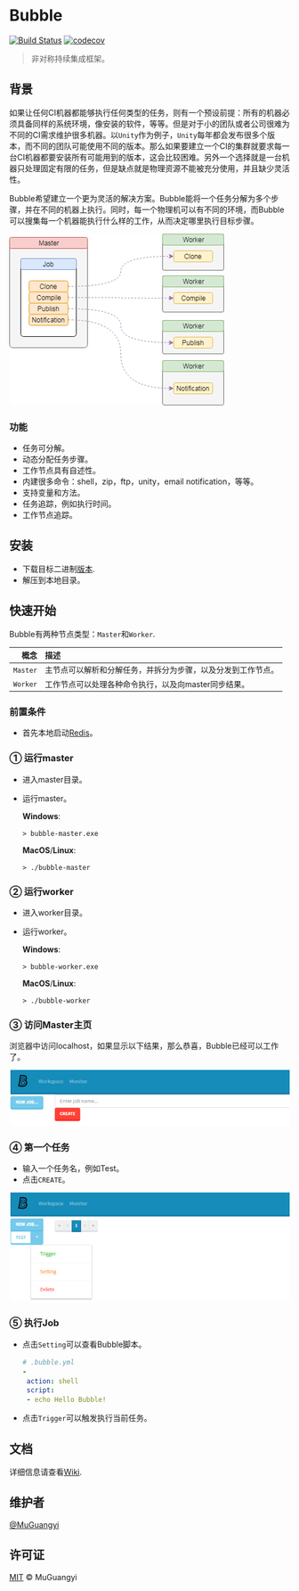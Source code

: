 # Bubble

[![Build Status](https://travis-ci.com/muguangyi/bubble.svg?branch=master)](https://travis-ci.com/muguangyi/bubble) [![codecov](https://codecov.io/gh/muguangyi/bubble/branch/master/graph/badge.svg)](https://codecov.io/gh/muguangyi/bubble)

> 非对称持续集成框架。

## 背景

如果让任何CI机器都能够执行任何类型的任务，则有一个预设前提：所有的机器必须具备同样的系统环境，像安装的软件，等等。但是对于小的团队或者公司很难为不同的CI需求维护很多机器。以`Unity`作为例子，`Unity`每年都会发布很多个版本，而不同的团队可能使用不同的版本。那么如果要建立一个CI的集群就要求每一台CI机器都要安装所有可能用到的版本，这会比较困难。另外一个选择就是一台机器只处理固定有限的任务，但是缺点就是物理资源不能被充分使用，并且缺少灵活性。

Bubble希望建立一个更为灵活的解决方案。Bubble能将一个任务分解为多个步骤，并在不同的机器上执行。同时，每一个物理机可以有不同的环境，而Bubble可以搜集每一个机器能执行什么样的工作，从而决定哪里执行目标步骤。

![bubble](doc/bubble.png)

### 功能

* 任务可分解。
* 动态分配任务步骤。
* 工作节点具有自述性。
* 内建很多命令：shell，zip，ftp，unity，email notification，等等。
* 支持变量和方法。
* 任务追踪，例如执行时间。
* 工作节点追踪。

## 安装

* 下载目标二进制[版本](https://github.com/muguangyi/bubble/releases).
* 解压到本地目录。

## 快速开始

Bubble有两种节点类型：`Master`和`Worker`.

|概念|描述|
|--:|:--|
|`Master`|主节点可以解析和分解任务，并拆分为步骤，以及分发到工作节点。|
|`Worker`|工作节点可以处理各种命令执行，以及向master同步结果。|

### 前置条件

* 首先本地启动[Redis](https://redis.io)。

### ① 运行master

* 进入master目录。
* 运行master。
  
  **Windows**:

  ```shell
  > bubble-master.exe
  ```

  **MacOS**/**Linux**:

  ```shell
  > ./bubble-master
  ```

### ② 运行worker

* 进入worker目录。
* 运行worker。
  
  **Windows**:

  ```shell
  > bubble-worker.exe
  ```

  **MacOS**/**Linux**:

  ```shell
  > ./bubble-worker
  ```

### ③ 访问Master主页

浏览器中访问localhost，如果显示以下结果，那么恭喜，Bubble已经可以工作了。

![result](doc/result.png)

### ④ 第一个任务

* 输入一个任务名，例如Test。
* 点击`CREATE`。

![first-job](doc/first-job.png)

### ⑤ 执行Job

* 点击`Setting`可以查看Bubble脚本。
  
  ```yml
  # .bubble.yml
  -
   action: shell
   script:
   - echo Hello Bubble!
  ```

* 点击`Trigger`可以触发执行当前任务。

## 文档

详细信息请查看[Wiki](https://github.com/muguangyi/bubble/wiki).

## 维护者

[@MuGuangyi](https://github.com/muguangyi)

## 许可证

[MIT](LICENSE) © MuGuangyi
